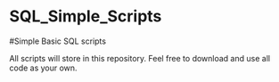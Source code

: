 # SQL_Simple_Scripts
#Simple Basic SQL scripts

All scripts will store in this repository.
Feel free to download and use all code as your own.

